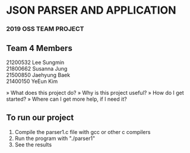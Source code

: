 # **JSON PARSER AND APPLICATION**  
### 2019 OSS TEAM PROJECT
  
  
## Team 4 Members  
21200532 Lee Sungmin  
21800662 Susanna Jung  
21500850 Jaehyung Baek  
21400150 YeEun Kim  

» What does this project do?
» Why is this project useful?
» How do I get started?
» Where can I get more help, if I need it?

  
  
## To run our project

1. Compile the parser1.c file with gcc or other c compilers
2. Run the program with "./parser1"
3. See the results
